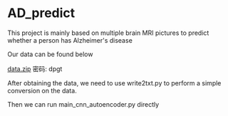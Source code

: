 # AD_predict
This project is mainly based on multiple brain MRI pictures to predict whether a person has Alzheimer's disease

Our data can be found below

[data.zip](https://pan.baidu.com/s/133IpmSJctfcht-7x7DcINg)   密码: dpgt

After obtaining the data, we need to use write2txt.py to perform a simple conversion on the data.

Then we can run main_cnn_autoencoder.py directly
